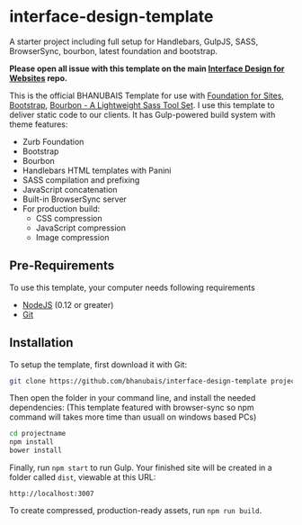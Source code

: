 # interface-design-template

A starter project including full setup for Handlebars, GulpJS, SASS, BrowserSync, bourbon, latest foundation and bootstrap.

**Please open all issue with this template on the main [Interface Design for Websites](https://github.com/bhanubais/interface-design-template/issues) repo.**

This is the official BHANUBAIS Template for use with [Foundation for Sites](http://foundation.zurb.com/sites), [Bootstrap](https://v4-alpha.getbootstrap.com/), [Bourbon - A Lightweight Sass Tool Set](http://bourbon.io/docs/). I use this template to deliver static code to our clients. It has Gulp-powered build system with theme features:

- Zurb Foundation
- Bootstrap
- Bourbon
- Handlebars HTML templates with Panini
- SASS compilation and prefixing
- JavaScript concatenation
- Built-in BrowserSync server
- For production build:
	- CSS compression
	- JavaScript compression
	- Image compression

## Pre-Requirements

To use this template, your computer needs following requirements

- [NodeJS](https://nodejs.org/en/) (0.12 or greater)
- [Git](https://git-scm.com/)

## Installation

To setup the template, first download it with Git:

```bash
git clone https://github.com/bhanubais/interface-design-template projectname
```

Then open the folder in your command line, and install the needed dependencies:
(This template featured with browser-sync so npm command will takes more time than usuall on windows based PCs)

```bash
cd projectname
npm install
bower install
```

Finally, run `npm start` to run Gulp. Your finished site will be created in a folder called `dist`, viewable at this URL:

```
http://localhost:3007
```

To create compressed, production-ready assets, run `npm run build`.

